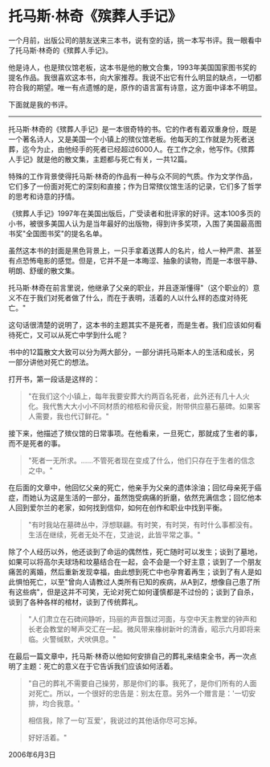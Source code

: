 ﻿# 托马斯·林奇《殡葬人手记》

一个月前，出版公司的朋友送来三本书，说有空的话，挑一本写书评。我一眼看中了托马斯·林奇的《殡葬人手记》。

他是诗人，也是殡仪馆老板，这本书是他的散文合集，1993年美国国家图书奖的提名作品。我很喜欢这本书，向大家推荐。我说不出它有什么明显的缺点，一切都符合我的期望。唯一有点遗憾的是，原作的语言富有诗意，这方面中译本不明显。

下面就是我的书评。

---

托马斯·林奇的《殡葬人手记》是一本很奇特的书。它的作者有着双重身份，既是一个著名诗人，又是美国一个小镇上的殡仪馆老板。他每天的工作就是为死者送葬，迄今为止，由他经手的死者已经超过6000人。在工作之余，他写作。《殡葬人手记》就是他的散文集，主题都与死亡有关，一共12篇。

特殊的工作背景使得托马斯·林奇的作品有一种与众不同的气质。作为文学作品，它们多了一份面对死亡的深刻和直接；作为日常殡仪馆生活的记录，它们多了哲学的思考和诗意的抒情。

《殡葬人手记》1997年在美国出版后，广受读者和批评家的好评。这本100多页的小书，被很多美国人认为是当年最好的出版物，得到许多奖项，入围了美国最高图书奖"全国图书奖"的提名名单。

虽然这本书的封面是黑色背景上，一只手拿着送葬人的名片，给人一种严肃、甚至有点恐怖电影的感觉。但是，它并不是一本晦涩、抽象的读物，而是一本很平静、明朗、舒缓的散文集。

托马斯·林奇在前言里说，他继承了父亲的职业，并且逐渐懂得"（这个职业的）意义不在于我们对死者做了什么，而在于表明，活着的人以什么样的态度对待死亡。"

这句话很清楚的说明了，这本书的主题其实不是死者，而是生者。我们应该如何看待死亡，又可以从死亡中学到什么呢？

书中的12篇散文大致可以分为两大部分，一部分讲托马斯本人的生活和成长，另一部分讲他对死亡的想法。

打开书，第一段话是这样的：

> "在我们这个小镇上，每年我要安葬大约两百名死者，此外还有几十人火化。我代售大大小小不同材质的棺柩和骨灰瓮，附带供应墓石墓碑。如果客人需要，我也代订鲜花。"

接下来，他描述了殡仪馆的日常事项。在他看来，一旦死亡，那就成了生者的事，而不是死者的事。

> "死者一无所求。......不管死者现在变成了什么，他们只存在于生者的信念之中。"

在后面的文章中，他回忆父亲的死亡，他亲手为父亲的遗体涂油；回忆母亲死于癌症，而她认为这是生活的一部分，虽然饱受病痛的折磨，依然充满信念；回忆他本人回到爱尔兰的老家，如何找到信仰，如何在创作和职业中找到平衡。

> "有时我站在墓碑丛中，浮想联翩。有时笑，有时哭，有时什么事都没有。生活在继续，死者无处不在，艾迪说，此皆平常之事。"

除了个人经历以外，他还谈到了命运的偶然性，死亡随时可以发生；谈到了墓地，如果可以将高尔夫球场和坟墓结合在一起，会不会是一个好主意；谈到了一个朋友痛苦的离婚，然后重新发现幸福，由此想到死亡中也孕育着再生；谈到了有人是如此惧怕死亡，以至"曾向人请教过人类所有已知的疾病，从A到Z，想像自己患了所有这些病"，但是这并不可笑，无论对死亡如何谨慎都是不过份的；谈到了自杀，谈到了各种各样的棺材，谈到了传统葬礼。

> "人们肃立在石碑间静听，玛丽的声音飘过河面，与空中天主教堂的钟声和长老会教堂的琴声交汇在一起。微风带来橡树新叶的清香，昭示六月即将来临。火警缄默，犬吠俱息。"

在最后一篇文章中，托马斯·林奇以他如何安排自己的葬礼来结束全书，再一次点明了主题：死亡的意义在于它告诉我们应该如何活着。

> "自己的葬礼不需要自己操劳，那是你们的事。我死了，是你们所有的人面对死亡。所以，一个很好的忠告是：别太在意。另外一个赠言是：'一切安排，均合我意。'
> 
> 相信我，除了一句'互爱'，我说过的其他话你尽可忘掉。
> 
> 好好活着。"

2006年6月3日
